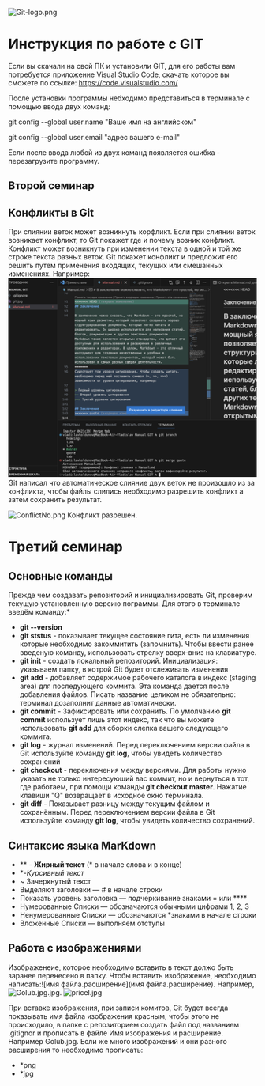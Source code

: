 ![Git-logo.png](Git-Logo.png)
# Инструкция по работе с GIT

Если вы скачали на свой ПК и установили GIT, для его работы вам потребуется приложение Visual Studio Code, скачать которое вы сможете по ссылке: https://code.visualstudio.com/

После установки программы небходимо представиться в терминале с помощью ввода двух команд:

git config --global user.name "Ваше имя на английском"

git config --global user.email "адрес вашего е-mail"

Если после ввода любой из двух команд появляется ошибка - перезагрузите программу.

## Второй семинар

## Конфликты в Git
При слиянии веток может возникнуть корфликт.
Если при слиянии веток возникает конфликт, то Git покажет где и почему возник конфликт. Конфликт может возникнуть при изменении текста в одной и той же строке текста разных веток. Git покажет конфликт и предложит его решить путем применения входящих, текущих или смешанных изменениях. Например: 
![Conflict.png](Conflict.png) Git написал что автоматическое слияние двух веток не произошло из за конфликта, чтобы файлы слились необходимо разрешить конфликт а затем сохранить результат.

![ConflictNo.png](ConflictNo.png)
Конфликт разрешен.

#  Третий семинар

## Основные команды
 Прежде чем создавать репозиторий и инициализировать Git, проверим текущую установленную
версию пограммы. Для этого в терминале введём команду:*
 * **git --version**
* **git ststus** - показывает текущее состояние гита, есть ли изменения которые необходимо закоммитить (запомнить). Чтобы ввести ранее введеную команду, использовать стрелку вверх-вниз на клавиатуре.
 * **git init** - создать локальный репозиторий. Инициализация: указываем папку, в котрой Git будет отслеживать изменения
* **git add** - добавляет содержимое рабочего каталога в индекс (staging area) для последующего коммита. Эта команда дается после добавления
файлов. Писать название целиком не обязательно: терминал дозаполнит данные автоматически.
* **git commit** - Зафиксировать или сохранить. По умолчанию **git commit** использует лишь этот индекс, так что вы можете использовать **git add** для сборки слепка вашего следующего коммита.
* **git log** - журнал изменений. Перед переключением версии файла в Git
используйте команду **git log**, чтобы увидеть количество сохранений
* **git checkout** - переключения между версиями. Для работы нужно указать не только интересующий вас коммит, но и вернуться в тот, где работаем, при помощи команды **git checkout master**. Нажатие клавиши "Q" возвращает в исходное окно терминала.
* **git diff** - Показывает разницу между текущим файлом и сохранённым.
Перед переключением версии файла в Git используйте команду **git log**, чтобы увидеть количество сохранений.
## Синтаксис языка MarKdown
 * ** - **Жирный текст** (* в начале слова и в конце)
 *  *-*Курсивный текст*
 * ~ Зачеркнутый текст
 * Выделяют заголовки — # в начале строки
* Показать уровень заголовка — подчеркивание знаками = или ****
* Нумерованные Списки — обозначаются обычными цифрами 1, 2, 3
*  Ненумерованные Списки — обозначаются *знаками в начале строки
* Вложенные Списки — выполняем отступы

## Работа с изображениями
Изображенеие, которое необходимо вставить в текст должо быть заранее перенесено в папку. Чтобы вставить изображение, необходимо написать:![имя файла.расширение](имя файла.расширение). Например, ![Golub.jpg.jpg](Golub.%20jpg.jpg).
![pricel.jpg](pricel.jpg)

При вставке изображения, при записи комитов, Git будет всегда показывать имя файла изображения красным, чтобы этого не происходило, в папке с репозиторием создать файл под названием .gitignor и прописать в файле Имя изображения и расширение. Например Golub.jpg. Если же много изображений и они разного расширения то необходимо прописать:
* *png
* *jpg 